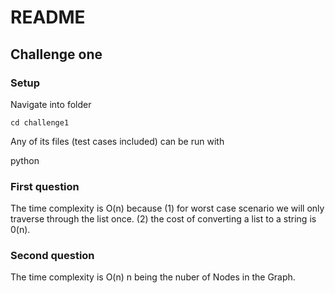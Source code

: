 # README #

## Challenge one ##

### Setup ###
Navigate into folder
```
cd challenge1
```

Any of its files (test cases included) can be run with

python <name of the file> 

### First question ###

The time complexity is O(n) because  (1) for worst case scenario we will only traverse through the list once. (2) the cost of converting a list to a string is 0(n).


### Second question ###

The time complexity is O(n) n being the nuber of Nodes in the Graph.

